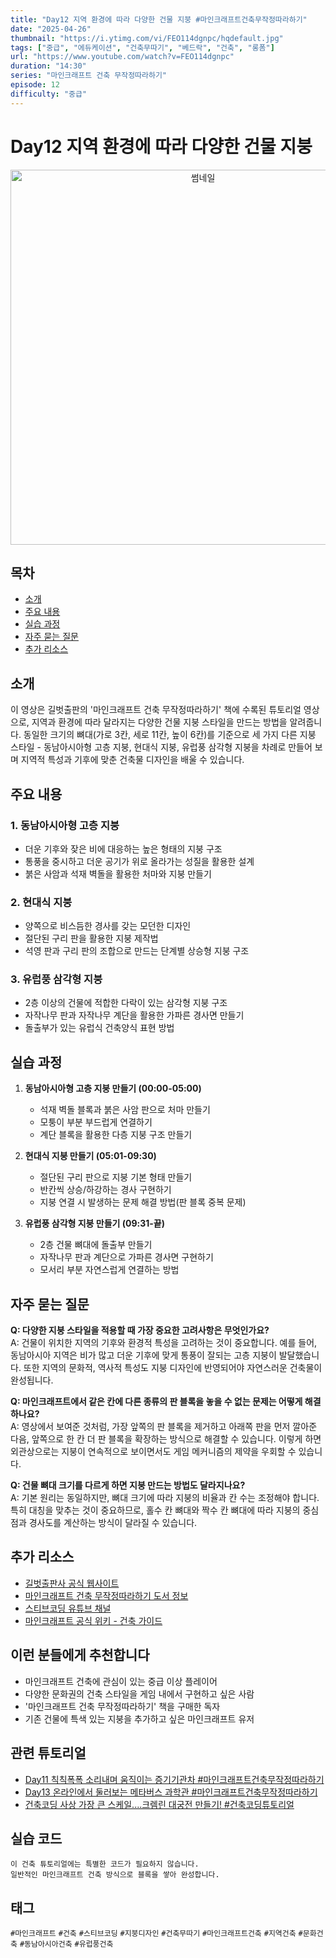 ```yaml
---
title: "Day12 지역 환경에 따라 다양한 건물 지붕 #마인크래프트건축무작정따라하기"
date: "2025-04-26"
thumbnail: "https://i.ytimg.com/vi/FEO114dgnpc/hqdefault.jpg"
tags: ["중급", "에듀케이션", "건축무따기", "베드락", "건축", "롱폼"]
url: "https://www.youtube.com/watch?v=FEO114dgnpc"
duration: "14:30"
series: "마인크래프트 건축 무작정따라하기"
episode: 12
difficulty: "중급"
---
```

# Day12 지역 환경에 따라 다양한 건물 지붕
<div align="center">
  <img src="https://i.ytimg.com/vi/FEO114dgnpc/hqdefault.jpg" alt="썸네일" width="600"/>
</div>

## 목차
- [소개](#소개)
- [주요 내용](#주요-내용)
- [실습 과정](#실습-과정)
- [자주 묻는 질문](#자주-묻는-질문)
- [추가 리소스](#추가-리소스)

## 소개
이 영상은 길벗출판의 '마인크래프트 건축 무작정따라하기' 책에 수록된 튜토리얼 영상으로, 지역과 환경에 따라 달라지는 다양한 건물 지붕 스타일을 만드는 방법을 알려줍니다. 동일한 크기의 뼈대(가로 3칸, 세로 11칸, 높이 6칸)를 기준으로 세 가지 다른 지붕 스타일 - 동남아시아형 고층 지붕, 현대식 지붕, 유럽풍 삼각형 지붕을 차례로 만들어 보며 지역적 특성과 기후에 맞춘 건축물 디자인을 배울 수 있습니다.

## 주요 내용
### 1. 동남아시아형 고층 지붕
- 더운 기후와 잦은 비에 대응하는 높은 형태의 지붕 구조
- 통풍을 중시하고 더운 공기가 위로 올라가는 성질을 활용한 설계
- 붉은 사암과 석재 벽돌을 활용한 처마와 지붕 만들기

### 2. 현대식 지붕
- 양쪽으로 비스듬한 경사를 갖는 모던한 디자인
- 절단된 구리 판을 활용한 지붕 제작법
- 석영 판과 구리 판의 조합으로 만드는 단계별 상승형 지붕 구조

### 3. 유럽풍 삼각형 지붕
- 2층 이상의 건물에 적합한 다락이 있는 삼각형 지붕 구조
- 자작나무 판과 자작나무 계단을 활용한 가파른 경사면 만들기
- 돌출부가 있는 유럽식 건축양식 표현 방법

## 실습 과정
1. **동남아시아형 고층 지붕 만들기 (00:00-05:00)**
   - 석재 벽돌 블록과 붉은 사암 판으로 처마 만들기
   - 모퉁이 부분 부드럽게 연결하기
   - 계단 블록을 활용한 다층 지붕 구조 만들기
   
2. **현대식 지붕 만들기 (05:01-09:30)**
   - 절단된 구리 판으로 지붕 기본 형태 만들기
   - 반칸씩 상승/하강하는 경사 구현하기
   - 지붕 연결 시 발생하는 문제 해결 방법(판 블록 중복 문제)
   
3. **유럽풍 삼각형 지붕 만들기 (09:31-끝)**
   - 2층 건물 뼈대에 돌출부 만들기
   - 자작나무 판과 계단으로 가파른 경사면 구현하기
   - 모서리 부분 자연스럽게 연결하는 방법

## 자주 묻는 질문
**Q: 다양한 지붕 스타일을 적용할 때 가장 중요한 고려사항은 무엇인가요?**  
A: 건물이 위치한 지역의 기후와 환경적 특성을 고려하는 것이 중요합니다. 예를 들어, 동남아시아 지역은 비가 많고 더운 기후에 맞게 통풍이 잘되는 고층 지붕이 발달했습니다. 또한 지역의 문화적, 역사적 특성도 지붕 디자인에 반영되어야 자연스러운 건축물이 완성됩니다.

**Q: 마인크래프트에서 같은 칸에 다른 종류의 판 블록을 놓을 수 없는 문제는 어떻게 해결하나요?**  
A: 영상에서 보여준 것처럼, 가장 앞쪽의 판 블록을 제거하고 아래쪽 판을 먼저 깔아준 다음, 앞쪽으로 한 칸 더 판 블록을 확장하는 방식으로 해결할 수 있습니다. 이렇게 하면 외관상으로는 지붕이 연속적으로 보이면서도 게임 메커니즘의 제약을 우회할 수 있습니다.

**Q: 건물 뼈대 크기를 다르게 하면 지붕 만드는 방법도 달라지나요?**  
A: 기본 원리는 동일하지만, 뼈대 크기에 따라 지붕의 비율과 칸 수는 조정해야 합니다. 특히 대칭을 맞추는 것이 중요하므로, 홀수 칸 뼈대와 짝수 칸 뼈대에 따라 지붕의 중심점과 경사도를 계산하는 방식이 달라질 수 있습니다.

## 추가 리소스
- [길벗출판사 공식 웹사이트](https://www.gilbut.co.kr/)
- [마인크래프트 건축 무작정따라하기 도서 정보](https://www.gilbut.co.kr/book/view?bookcode=BN003337)
- [스티브코딩 유튜브 채널](https://www.youtube.com/c/스티브코딩)
- [마인크래프트 공식 위키 - 건축 가이드](https://minecraft.fandom.com/wiki/Tutorials/Building_guides)

## 이런 분들에게 추천합니다
- 마인크래프트 건축에 관심이 있는 중급 이상 플레이어
- 다양한 문화권의 건축 스타일을 게임 내에서 구현하고 싶은 사람
- '마인크래프트 건축 무작정따라하기' 책을 구매한 독자
- 기존 건물에 특색 있는 지붕을 추가하고 싶은 마인크래프트 유저

## 관련 튜토리얼
- [Day11 칙칙폭폭 소리내며 움직이는 증기기관차 #마인크래프트건축무작정따라하기](https://www.youtube.com/watch?v=Wk4M2LU49eM)
- [Day13 온라인에서 둘러보는 메타버스 과학관 #마인크래프트건축무작정따라하기](https://www.youtube.com/watch?v=QwE8peZtU88)
- [건축코딩 사상 가장 큰 스케일....크렘린 대궁전 만들기! #건축코딩튜토리얼](https://www.youtube.com/watch?v=sDD8ubwJCS8)

## 실습 코드
```
이 건축 튜토리얼에는 특별한 코드가 필요하지 않습니다.
일반적인 마인크래프트 건축 방식으로 블록을 쌓아 완성합니다.
```

## 태그
`#마인크래프트` `#건축` `#스티브코딩` `#지붕디자인` `#건축무따기` `#마인크래프트건축` `#지역건축` `#문화건축` `#동남아시아건축` `#유럽풍건축`

